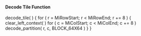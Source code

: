 #### Decode Tile Function

<div class="syntax">
decode_tile( ) {
    for ( r = MiRowStart; r < MiRowEnd; r += 8 ) {
        clear_left_context( )
        for ( c = MiColStart; c < MiColEnd; c += 8 )
            decode_partition( r, c, BLOCK_64X64 )
    }
}
</div>
